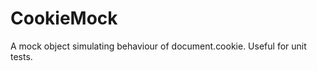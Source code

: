 CookieMock
==========

A mock object simulating behaviour of document.cookie. Useful for unit tests.

